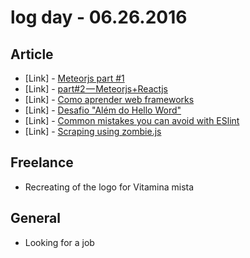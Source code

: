 # log day - 06.26.2016

## Article

- \[Link\] - [Meteorjs part #1](https://medium.com/@diegoachury/meteorjs-part-1-96e6e2819b84#.qykyuqvd5)
- \[Link\] - [part#2 — Meteorjs+Reactjs](https://medium.com/@diegoachury/meteorjs-instalando-reactjs-c46e711975b#.9dx7jkrl7)
- \[Link\] - [Como aprender web frameworks](https://medium.com/@fernahh/como-aprender-web-frameworks-7063c4a6af28#.4szh4mxrf)
- \[Link\] - [Desafio "Além do Hello Word"](https://medium.com/miss-geek/desafio-al%C3%A9m-do-hello-word-ee3a8137544b#.lw83j5hnh)
- \[Link\] - [Common mistakes you can avoid with ESlint](https://medium.com/undefined-is-not-a-function/common-mistakes-you-can-avoid-with-eslint-91704539cdd8#.t2wxcxmni)
- \[Link\] - [Scraping using zombie.js](https://medium.com/@lynzt/scraping-using-zombie-js-8fb2877348fd#.p7amzvwxc)


## Freelance

- Recreating of the logo for Vitamina mista


## General 

- Looking for a job
